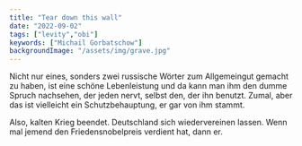 ```yaml
---
title: "Tear down this wall"
date: "2022-09-02"
tags: ["levity","obi"]
keywords: ["Michail Gorbatschow"]
backgroundImage: "/assets/img/grave.jpg"
---
```

Nicht nur eines, sonders zwei russische Wörter zum Allgemeingut gemacht zu haben, ist eine schöne Lebenleistung und da kann man ihm den dumme Spruch nachsehen, der jeden nervt, selbst den, der ihn benutzt. Zumal, aber das ist vielleicht ein Schutzbehauptung, er gar von ihm stammt.

Also, kalten Krieg beendet. Deutschland sich wiedervereinen lassen. Wenn mal jemend den Friedensnobelpreis verdient hat, dann er.